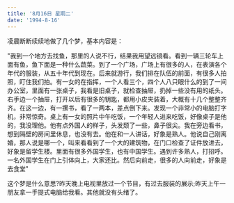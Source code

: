 ```yaml
---
title: '8月16日 星期二'
date: '1994-8-16'
---
```


凌晨断断续续地做了几个梦，基本内容是：

"我到一个地方去找鱼，那里的人说不行，结果我用望远镜看。看到一辆三轮车上面有鱼，鱼下面是一种什么蔬菜。到了一个广场，广场上有很多的人，在表演各个年代的服装，从五十年代到现在。后来就游行，我们排在队伍的前面，有很多人拍照，盯住我们拍。有一女的在指挥，一个人看三个，四个人八只眼什么的到了一间办公室，里面有一张桌子，我看是旧桌子，就检查抽屉，扔掉一些没有用的纸头。右手边一个抽屉，打开以后有很多的钥匙，都用小皮夹装着，大概有十几个整整齐齐。在这一边，有一摞书，看了一两本，差点倒下来。发现一个非常小的电脑打字机，非常惊奇。桌上有一女的照片中午吃饭，一个年轻人进来吃饭，好像桌子是他的，我没理他。他有点外国人的样子，头发颓了一些，鼻子很尖。我在旁边看书，想到隔壁的房间里休息，也没有去。他在和一人讲话，好象是熟人。他说自己刚离婚，那人说是哪一个，叫来看看到了一个大的建筑物，在门口检查了证件放进去，好象是留学生楼。里面有很多外国学生，也有中国学生。遇到许多熟人，打招呼。一名外国学生在门上引体向上，大家还比。然后向前走，很多的人向前走，好象是去食堂"

这个梦是什么意思?昨天晚上电视里放过一个节目，有过去服装的展示;昨天上午一朋友拿一手提式电脑给我看。其他就没有头绪了。

